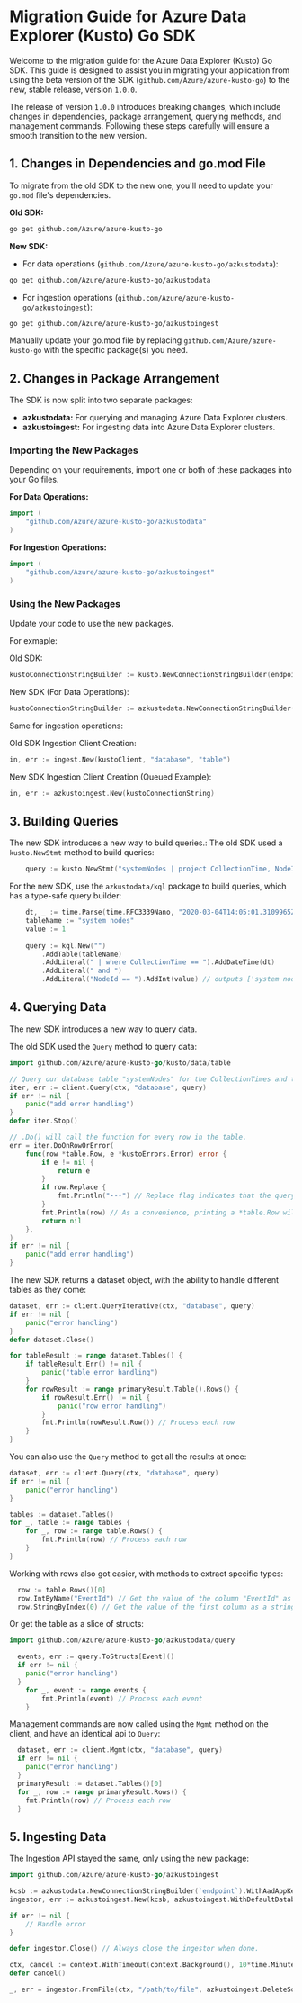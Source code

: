 # Migration Guide for Azure Data Explorer (Kusto) Go SDK

Welcome to the migration guide for the Azure Data Explorer (Kusto) Go SDK. This guide is designed to assist you in migrating your application from using the beta version of the SDK (`github.com/Azure/azure-kusto-go`) to the new, stable release, version `1.0.0`.

The release of version `1.0.0` introduces breaking changes, which include changes in dependencies, package arrangement, querying methods, and management commands. Following these steps carefully will ensure a smooth transition to the new version.

## 1. Changes in Dependencies and go.mod File

To migrate from the old SDK to the new one, you'll need to update your `go.mod` file's dependencies.

**Old SDK:**
```bash
go get github.com/Azure/azure-kusto-go
```

**New SDK:**
- For data operations (`github.com/Azure/azure-kusto-go/azkustodata`):
```bash
go get github.com/Azure/azure-kusto-go/azkustodata
```

- For ingestion operations (`github.com/Azure/azure-kusto-go/azkustoingest`):
```bash
go get github.com/Azure/azure-kusto-go/azkustoingest
```

Manually update your go.mod file by replacing `github.com/Azure/azure-kusto-go` with the specific package(s) you need.

## 2. Changes in Package Arrangement

The SDK is now split into two separate packages:
- **azkustodata:** For querying and managing Azure Data Explorer clusters.
- **azkustoingest:** For ingesting data into Azure Data Explorer clusters.

### Importing the New Packages

Depending on your requirements, import one or both of these packages into your Go files.

**For Data Operations:**
```go
import (
    "github.com/Azure/azure-kusto-go/azkustodata"
)
```

**For Ingestion Operations:**
```go
import (
    "github.com/Azure/azure-kusto-go/azkustoingest"
)
```

### Using the New Packages

Update your code to use the new packages.

For exmaple:

Old SDK:
```go
kustoConnectionStringBuilder := kusto.NewConnectionStringBuilder(endpoint)
```

New SDK (For Data Operations):
```go
kustoConnectionStringBuilder := azkustodata.NewConnectionStringBuilder(endpoint)
```

Same for ingestion operations:

Old SDK Ingestion Client Creation:
```go
in, err := ingest.New(kustoClient, "database", "table")
```

New SDK Ingestion Client Creation (Queued Example):
```go
in, err := azkustoingest.New(kustoConnectionString)
```

## 3. Building Queries

The new SDK introduces a new way to build queries.:
The old SDK used a `kusto.NewStmt` method to build queries:
```go
    query := kusto.NewStmt("systemNodes | project CollectionTime, NodeId")
```

For the new SDK, use the `azkustodata/kql` package to build queries, which has a type-safe query builder:
```go
    dt, _ := time.Parse(time.RFC3339Nano, "2020-03-04T14:05:01.3109965Z")
    tableName := "system nodes"
    value := 1
    
    query := kql.New("")
        .AddTable(tableName)
        .AddLiteral(" | where CollectionTime == ").AddDateTime(dt)
        .AddLiteral(" and ")
        .AddLiteral("NodeId == ").AddInt(value) // outputs ['system nodes'] | where CollectionTime == datetime(2020-03-04T14:05:01.3109965Z) and NodeId == int(1)
```

## 4. Querying Data

The new SDK introduces a new way to query data. 

The old SDK used the `Query` method to query data:
```go
import github.com/Azure/azure-kusto-go/kusto/data/table

// Query our database table "systemNodes" for the CollectionTimes and the NodeIds.
iter, err := client.Query(ctx, "database", query)
if err != nil {
	panic("add error handling")
}
defer iter.Stop()

// .Do() will call the function for every row in the table.
err = iter.DoOnRowOrError(
    func(row *table.Row, e *kustoErrors.Error) error {
        if e != nil {
            return e
        }
        if row.Replace {
            fmt.Println("---") // Replace flag indicates that the query result should be cleared and replaced with this row
        }
        fmt.Println(row) // As a convenience, printing a *table.Row will output csv
        return nil
	},
)
if err != nil {
	panic("add error handling")
}
```

The new SDK returns a dataset object, with the ability to handle different tables as they come:
```go
dataset, err := client.QueryIterative(ctx, "database", query)
if err != nil {
    panic("error handling")
}
defer dataset.Close()

for tableResult := range dataset.Tables() {
    if tableResult.Err() != nil {
        panic("table error handling")
    }
    for rowResult := range primaryResult.Table().Rows() {
        if rowResult.Err() != nil {
            panic("row error handling")
        }
        fmt.Println(rowResult.Row()) // Process each row
    }
}
```

You can also use the `Query` method to get all the results at once:
```go
dataset, err := client.Query(ctx, "database", query)
if err != nil {
    panic("error handling")
}

tables := dataset.Tables()
for _, table := range tables {
    for _, row := range table.Rows() {
        fmt.Println(row) // Process each row
    }
}
```

Working with rows also got easier, with methods to extract specific types:
```go
  row := table.Rows()[0]
  row.IntByName("EventId") // Get the value of the column "EventId" as an int
  row.StringByIndex(0) // Get the value of the first column as a string
```

Or get the table as a slice of structs:
```go
import github.com/Azure/azure-kusto-go/azkustodata/query

  events, err := query.ToStructs[Event]()
  if err != nil {
    panic("error handling")
  }
    for _, event := range events {
        fmt.Println(event) // Process each event
    }
```

Management commands are now called using the `Mgmt` method on the client, and have an identical api to `Query`:
```go
  dataset, err := client.Mgmt(ctx, "database", query)
  if err != nil {
    panic("error handling")
  }
  primaryResult := dataset.Tables()[0]
  for _, row := range primaryResult.Rows() {
    fmt.Println(row) // Process each row
  }
```

## 5. Ingesting Data

The Ingestion API stayed the same, only using the new package:
```go
import github.com/Azure/azure-kusto-go/azkustoingest

kcsb := azkustodata.NewConnectionStringBuilder(`endpoint`).WithAadAppKey("clientID", "clientSecret", "tenentID")
ingestor, err := azkustoingest.New(kcsb, azkustoingest.WithDefaultDatabase("database"), azkustoingest.WithDefaultTable("table"))

if err != nil {
    // Handle error
}

defer ingestor.Close() // Always close the ingestor when done.

ctx, cancel := context.WithTimeout(context.Background(), 10*time.Minute)
defer cancel()

_, err = ingestor.FromFile(ctx, "/path/to/file", azkustoingest.DeleteSource())
```
